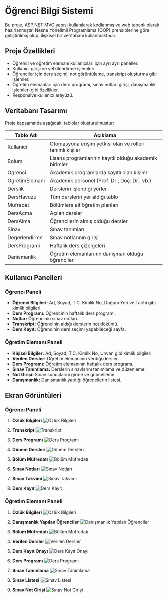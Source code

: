 # Öğrenci Bilgi Sistemi

Bu proje, ASP.NET MVC yapısı kullanılarak kodlanmış ve web tabanlı olarak hazırlanmıştır. Nesne Yönelimli Programlama (OOP) prensiplerine göre geliştirilmiş olup, ilişkisel bir veritabanı kullanmaktadır.

## Proje Özellikleri

- Öğrenci ve öğretim elemanı kullanıcıları için ayrı ayrı paneller.
- Kullanıcı girişi ve yetkilendirme işlemleri.
- Öğrenciler için ders seçimi, not görüntüleme, transkript oluşturma gibi işlemler.
- Öğretim elemanları için ders programı, sınav notları girişi, danışmanlık işlemleri gibi özellikler.
- Responsive kullanıcı arayüzü.

## Veritabanı Tasarımı

Proje kapsamında aşağıdaki tablolar oluşturulmuştur:

| Tablo Adı        | Açıklama                                                  |
|------------------|-----------------------------------------------------------|
| Kullanici        | Otomasyona erişim yetkisi olan ve rolleri tanımlı kişiler  |
| Bolum            | Lisans programlarının kayıtlı olduğu akademik birimler    |
| Ogrenci          | Akademik programlarda kayıtlı olan kişiler                |
| OgretimElemani   | Akademik personel (Prof. Dr., Doç. Dr., vb.)              |
| Derslik          | Derslerin işlendiği yerler                                 |
| DersHavuzu       | Tüm derslerin yer aldığı tablo                             |
| Mufredat         | Bölümlere ait öğretim planları                             |
| DersAcma         | Açılan dersler                                             |
| DersAlma         | Öğrencilerin almış olduğu dersler                          |
| Sinav            | Sınav tanımları                                            |
| Degerlendirme    | Sınav notlarının girişi                                    |
| DersProgrami     | Haftalık ders çizelgeleri                                  |
| Danismanlik      | Öğretim elemanlarının danışman olduğu öğrenciler           |

## Kullanıcı Panelleri

### Öğrenci Paneli
- **Öğrenci Bilgileri:** Ad, Soyad, T.C. Kimlik No, Doğum Yeri ve Tarihi gibi kimlik bilgileri.
- **Ders Programı:** Öğrencinin haftalık ders programı.
- **Notlar:** Öğrencinin sınav notları.
- **Transkript:** Öğrencinin aldığı derslerin not dökümü.
- **Ders Kayıt:** Öğrencinin ders seçimi yapabileceği sayfa.

### Öğretim Elemanı Paneli
- **Kişisel Bilgiler:** Ad, Soyad, T.C. Kimlik No, Unvan gibi kimlik bilgileri.
- **Verilen Dersler:** Öğretim elemanının verdiği dersler.
- **Ders Programı:** Öğretim elemanının haftalık ders programı.
- **Sınav Tanımlama:** Derslerin sınavlarını tanımlama ve düzenleme.
- **Not Girişi:** Sınav sonuçlarını girme ve güncelleme.
- **Danışmanlık:** Danışmanlık yaptığı öğrencilerin listesi.

## Ekran Görüntüleri

### Öğrenci Paneli

1. **Özlük Bilgileri**
   ![Özlük Bilgileri](screenshots/ogrenci/1.png)
   
2. **Transkript**
   ![Transkript](screenshots/ogrenci/2.png)
   
3. **Ders Programı**
   ![Ders Programı](screenshots/ogrenci/3.png)
   
4. **Dönem Dersleri**
   ![Dönem Dersleri](screenshots/ogrenci/4.png)
   
5. **Bölüm Müfredatı**
   ![Bölüm Müfredatı](screenshots/ogrenci/5.png)
   
6. **Sınav Notları**
   ![Sınav Notları](screenshots/ogrenci/6.png)
   
7. **Sınav Takvimi**
   ![Sınav Takvimi](screenshots/ogrenci/7.png)
   
8. **Ders Kayıt**
   ![Ders Kayıt](screenshots/ogrenci/8.png)

### Öğretim Elemanı Paneli

1. **Özlük Bilgileri**
   ![Özlük Bilgileri](screenshots/egitmen/1.png)
   
2. **Danışmanlık Yapılan Öğrenciler**
   ![Danışmanlık Yapılan Öğrenciler](screenshots/egitmen/2.png)
   
3. **Bölüm Müfredatı**
   ![Bölüm Müfredatı](screenshots/egitmen/3.png)
   
4. **Verilen Dersler**
   ![Verilen Dersler](screenshots/egitmen/4.png)
   
5. **Ders Kayıt Onayı**
   ![Ders Kayıt Onayı](screenshots/egitmen/5.png)
   
6. **Ders Programı**
   ![Ders Programı](screenshots/egitmen/6.png)
   
7. **Sınav Tanımlama**
   ![Sınav Tanımlama](screenshots/egitmen/7.png)
   
8. **Sınav Listesi**
   ![Sınav Listesi](screenshots/egitmen/8.png)
   
9. **Sınav Not Girişi**
   ![Sınav Not Girişi](screenshots/egitmen/9.png)
